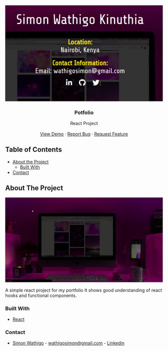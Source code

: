 <br />
<p align="center">
  <a href="#">
    <img src="src/images/logo.png" alt="Logo">
  </a>

  <h3 align="center">Potfolio</h3>

  <p align="center">
    React Project
    <br />
    <br />
    <a href="#">View Demo</a>
    ·
    <a href="https://github.com/wathigo/Portfolio/issues">Report Bug</a>
    ·
    <a href="https://github.com/wathigo/Portfolio/issues">Request Feature</a>
  </p>
</p>


<!-- TABLE OF CONTENTS -->
## Table of Contents

* [About the Project](#about-the-project)
  * [Built With](#built-with)
* [Contact](#Contact)




<!-- ABOUT THE PROJECT -->
## About The Project

  <a href="#">
    <img src="./src/images/home.gif" alt="Logo">
  </a>

A simple react project for my portfolio
It shows good understanding of react hooks and functional components.



### Built With
* [React](https://reactjs.org/)


### Contact

* [Simon Wathigo](https://github.com/wathigo) - wathigosimon@gmail.com - [Linkedin](https://www.linkedin.com/in/simon-wathigo-445370183/)
